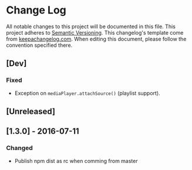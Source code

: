# Change Log
All notable changes to this project will be documented in this file.
This project adheres to [Semantic Versioning](http://semver.org/).
This changelog's template come from [keepachangelog.com](http://keepachangelog.com/). When editing this document, please follow the convention specified there.

## [Dev]
### Fixed
- Exception on `mediaPlayer.attachSource()` (playlist support).

## [Unreleased]

## [1.3.0] - 2016-07-11
### Changed
- Publish npm dist as rc when comming from master

